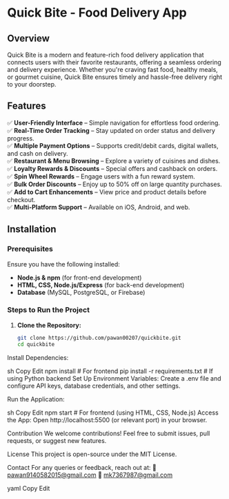 # Quick Bite - Food Delivery App

## Overview

Quick Bite is a modern and feature-rich food delivery application that connects users with their favorite restaurants, offering a seamless ordering and delivery experience. Whether you're craving fast food, healthy meals, or gourmet cuisine, Quick Bite ensures timely and hassle-free delivery right to your doorstep.

## Features

✅ **User-Friendly Interface** – Simple navigation for effortless food ordering.  
✅ **Real-Time Order Tracking** – Stay updated on order status and delivery progress.  
✅ **Multiple Payment Options** – Supports credit/debit cards, digital wallets, and cash on delivery.  
✅ **Restaurant & Menu Browsing** – Explore a variety of cuisines and dishes.  
✅ **Loyalty Rewards & Discounts** – Special offers and cashback on orders.  
✅ **Spin Wheel Rewards** – Engage users with a fun reward system.  
✅ **Bulk Order Discounts** – Enjoy up to 50% off on large quantity purchases.  
✅ **Add to Cart Enhancements** – View price and product details before checkout.  
✅ **Multi-Platform Support** – Available on iOS, Android, and web.  

## Installation

### **Prerequisites**
Ensure you have the following installed:

- **Node.js & npm** (for front-end development)
- **HTML, CSS, Node.js/Express** (for back-end development)
- **Database** (MySQL, PostgreSQL, or Firebase)

### **Steps to Run the Project**
1. **Clone the Repository:**
   ```sh
   git clone https://github.com/pawan00207/quickbite.git
   cd quickbite
Install Dependencies:

sh
Copy
Edit
npm install  # For frontend
pip install -r requirements.txt  # If using Python backend
Set Up Environment Variables:
Create a .env file and configure API keys, database credentials, and other settings.

Run the Application:

sh
Copy
Edit
npm start  # For frontend (using HTML, CSS, Node.js)
Access the App:
Open http://localhost:5500 (or relevant port) in your browser.

Contribution
We welcome contributions! Feel free to submit issues, pull requests, or suggest new features.

License
This project is open-source under the MIT License.

Contact
For any queries or feedback, reach out at:
📧 pawan9140582015@gmail.com
📧 mk7367987@gmail.com

yaml
Copy
Edit
